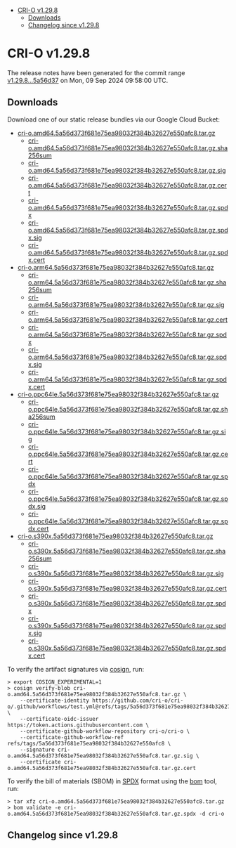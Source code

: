 - [CRI-O v1.29.8](#cri-o-v1298)
  - [Downloads](#downloads)
  - [Changelog since v1.29.8](#changelog-since-v1298)

# CRI-O v1.29.8

The release notes have been generated for the commit range
[v1.29.8...5a56d37](https://github.com/cri-o/cri-o/compare/v1.29.8...v1.29.8) on Mon, 09 Sep 2024 09:58:00 UTC.

## Downloads

Download one of our static release bundles via our Google Cloud Bucket:

- [cri-o.amd64.5a56d373f681e75ea98032f384b32627e550afc8.tar.gz](https://storage.googleapis.com/cri-o/artifacts/cri-o.amd64.5a56d373f681e75ea98032f384b32627e550afc8.tar.gz)
  - [cri-o.amd64.5a56d373f681e75ea98032f384b32627e550afc8.tar.gz.sha256sum](https://storage.googleapis.com/cri-o/artifacts/cri-o.amd64.5a56d373f681e75ea98032f384b32627e550afc8.tar.gz.sha256sum)
  - [cri-o.amd64.5a56d373f681e75ea98032f384b32627e550afc8.tar.gz.sig](https://storage.googleapis.com/cri-o/artifacts/cri-o.amd64.5a56d373f681e75ea98032f384b32627e550afc8.tar.gz.sig)
  - [cri-o.amd64.5a56d373f681e75ea98032f384b32627e550afc8.tar.gz.cert](https://storage.googleapis.com/cri-o/artifacts/cri-o.amd64.5a56d373f681e75ea98032f384b32627e550afc8.tar.gz.cert)
  - [cri-o.amd64.5a56d373f681e75ea98032f384b32627e550afc8.tar.gz.spdx](https://storage.googleapis.com/cri-o/artifacts/cri-o.amd64.5a56d373f681e75ea98032f384b32627e550afc8.tar.gz.spdx)
  - [cri-o.amd64.5a56d373f681e75ea98032f384b32627e550afc8.tar.gz.spdx.sig](https://storage.googleapis.com/cri-o/artifacts/cri-o.amd64.5a56d373f681e75ea98032f384b32627e550afc8.tar.gz.spdx.sig)
  - [cri-o.amd64.5a56d373f681e75ea98032f384b32627e550afc8.tar.gz.spdx.cert](https://storage.googleapis.com/cri-o/artifacts/cri-o.amd64.5a56d373f681e75ea98032f384b32627e550afc8.tar.gz.spdx.cert)
- [cri-o.arm64.5a56d373f681e75ea98032f384b32627e550afc8.tar.gz](https://storage.googleapis.com/cri-o/artifacts/cri-o.arm64.5a56d373f681e75ea98032f384b32627e550afc8.tar.gz)
  - [cri-o.arm64.5a56d373f681e75ea98032f384b32627e550afc8.tar.gz.sha256sum](https://storage.googleapis.com/cri-o/artifacts/cri-o.arm64.5a56d373f681e75ea98032f384b32627e550afc8.tar.gz.sha256sum)
  - [cri-o.arm64.5a56d373f681e75ea98032f384b32627e550afc8.tar.gz.sig](https://storage.googleapis.com/cri-o/artifacts/cri-o.arm64.5a56d373f681e75ea98032f384b32627e550afc8.tar.gz.sig)
  - [cri-o.arm64.5a56d373f681e75ea98032f384b32627e550afc8.tar.gz.cert](https://storage.googleapis.com/cri-o/artifacts/cri-o.arm64.5a56d373f681e75ea98032f384b32627e550afc8.tar.gz.cert)
  - [cri-o.arm64.5a56d373f681e75ea98032f384b32627e550afc8.tar.gz.spdx](https://storage.googleapis.com/cri-o/artifacts/cri-o.arm64.5a56d373f681e75ea98032f384b32627e550afc8.tar.gz.spdx)
  - [cri-o.arm64.5a56d373f681e75ea98032f384b32627e550afc8.tar.gz.spdx.sig](https://storage.googleapis.com/cri-o/artifacts/cri-o.arm64.5a56d373f681e75ea98032f384b32627e550afc8.tar.gz.spdx.sig)
  - [cri-o.arm64.5a56d373f681e75ea98032f384b32627e550afc8.tar.gz.spdx.cert](https://storage.googleapis.com/cri-o/artifacts/cri-o.arm64.5a56d373f681e75ea98032f384b32627e550afc8.tar.gz.spdx.cert)
- [cri-o.ppc64le.5a56d373f681e75ea98032f384b32627e550afc8.tar.gz](https://storage.googleapis.com/cri-o/artifacts/cri-o.ppc64le.5a56d373f681e75ea98032f384b32627e550afc8.tar.gz)
  - [cri-o.ppc64le.5a56d373f681e75ea98032f384b32627e550afc8.tar.gz.sha256sum](https://storage.googleapis.com/cri-o/artifacts/cri-o.ppc64le.5a56d373f681e75ea98032f384b32627e550afc8.tar.gz.sha256sum)
  - [cri-o.ppc64le.5a56d373f681e75ea98032f384b32627e550afc8.tar.gz.sig](https://storage.googleapis.com/cri-o/artifacts/cri-o.ppc64le.5a56d373f681e75ea98032f384b32627e550afc8.tar.gz.sig)
  - [cri-o.ppc64le.5a56d373f681e75ea98032f384b32627e550afc8.tar.gz.cert](https://storage.googleapis.com/cri-o/artifacts/cri-o.ppc64le.5a56d373f681e75ea98032f384b32627e550afc8.tar.gz.cert)
  - [cri-o.ppc64le.5a56d373f681e75ea98032f384b32627e550afc8.tar.gz.spdx](https://storage.googleapis.com/cri-o/artifacts/cri-o.ppc64le.5a56d373f681e75ea98032f384b32627e550afc8.tar.gz.spdx)
  - [cri-o.ppc64le.5a56d373f681e75ea98032f384b32627e550afc8.tar.gz.spdx.sig](https://storage.googleapis.com/cri-o/artifacts/cri-o.ppc64le.5a56d373f681e75ea98032f384b32627e550afc8.tar.gz.spdx.sig)
  - [cri-o.ppc64le.5a56d373f681e75ea98032f384b32627e550afc8.tar.gz.spdx.cert](https://storage.googleapis.com/cri-o/artifacts/cri-o.ppc64le.5a56d373f681e75ea98032f384b32627e550afc8.tar.gz.spdx.cert)
- [cri-o.s390x.5a56d373f681e75ea98032f384b32627e550afc8.tar.gz](https://storage.googleapis.com/cri-o/artifacts/cri-o.s390x.5a56d373f681e75ea98032f384b32627e550afc8.tar.gz)
  - [cri-o.s390x.5a56d373f681e75ea98032f384b32627e550afc8.tar.gz.sha256sum](https://storage.googleapis.com/cri-o/artifacts/cri-o.s390x.5a56d373f681e75ea98032f384b32627e550afc8.tar.gz.sha256sum)
  - [cri-o.s390x.5a56d373f681e75ea98032f384b32627e550afc8.tar.gz.sig](https://storage.googleapis.com/cri-o/artifacts/cri-o.s390x.5a56d373f681e75ea98032f384b32627e550afc8.tar.gz.sig)
  - [cri-o.s390x.5a56d373f681e75ea98032f384b32627e550afc8.tar.gz.cert](https://storage.googleapis.com/cri-o/artifacts/cri-o.s390x.5a56d373f681e75ea98032f384b32627e550afc8.tar.gz.cert)
  - [cri-o.s390x.5a56d373f681e75ea98032f384b32627e550afc8.tar.gz.spdx](https://storage.googleapis.com/cri-o/artifacts/cri-o.s390x.5a56d373f681e75ea98032f384b32627e550afc8.tar.gz.spdx)
  - [cri-o.s390x.5a56d373f681e75ea98032f384b32627e550afc8.tar.gz.spdx.sig](https://storage.googleapis.com/cri-o/artifacts/cri-o.s390x.5a56d373f681e75ea98032f384b32627e550afc8.tar.gz.spdx.sig)
  - [cri-o.s390x.5a56d373f681e75ea98032f384b32627e550afc8.tar.gz.spdx.cert](https://storage.googleapis.com/cri-o/artifacts/cri-o.s390x.5a56d373f681e75ea98032f384b32627e550afc8.tar.gz.spdx.cert)

To verify the artifact signatures via [cosign](https://github.com/sigstore/cosign), run:

```console
> export COSIGN_EXPERIMENTAL=1
> cosign verify-blob cri-o.amd64.5a56d373f681e75ea98032f384b32627e550afc8.tar.gz \
    --certificate-identity https://github.com/cri-o/cri-o/.github/workflows/test.yml@refs/tags/5a56d373f681e75ea98032f384b32627e550afc8 \
    --certificate-oidc-issuer https://token.actions.githubusercontent.com \
    --certificate-github-workflow-repository cri-o/cri-o \
    --certificate-github-workflow-ref refs/tags/5a56d373f681e75ea98032f384b32627e550afc8 \
    --signature cri-o.amd64.5a56d373f681e75ea98032f384b32627e550afc8.tar.gz.sig \
    --certificate cri-o.amd64.5a56d373f681e75ea98032f384b32627e550afc8.tar.gz.cert
```

To verify the bill of materials (SBOM) in [SPDX](https://spdx.org) format using the [bom](https://sigs.k8s.io/bom) tool, run:

```console
> tar xfz cri-o.amd64.5a56d373f681e75ea98032f384b32627e550afc8.tar.gz
> bom validate -e cri-o.amd64.5a56d373f681e75ea98032f384b32627e550afc8.tar.gz.spdx -d cri-o
```

## Changelog since v1.29.8